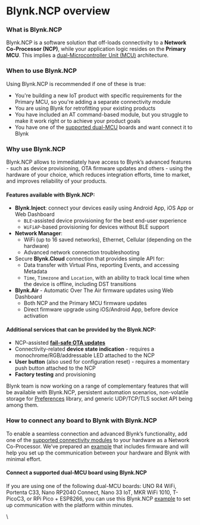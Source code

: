 # Blynk.NCP overview

### What is Blynk.NCP

Blynk.NCP is a software solution that off-loads connectivity to a **Network Co-Processor (NCP)**, while your application logic resides on the **Primary MCU**. This implies a [dual-Microcontroller Unit (MCU)](https://docs.google.com/presentation/d/1aP2sQWB0J9EWj8Y1h5qeyfm2aFwaNSUKnCE-k7zxVnk/present) architecture.

### When to use Blynk.NCP

Using Blynk.NCP is recommended if one of these is true:

* You're building a new IoT product with specific requirements for the Primary MCU, so you're adding a separate connectivity module
* You are using Blynk for retrofitting your existing products
* You have included an AT command-based module, but you struggle to make it work right or to achieve your product goals
* You have one of the [supported dual-MCU](overview.md#connect-a-supported-dual-mcu-board-using-blynk.ncp) boards and want connect it to Blynk

### Why use Blynk.NCP

Blynk.NCP allows to immediately have access to Blynk’s advanced features - such as device provisioning, OTA firmware updates and others - using the hardware of your choice, which reduces integration efforts, time to market, and improves reliability of your products.

#### Features available with Blynk.NCP:

* **Blynk.Inject**: connect your devices easily using Android App, iOS App or Web Dashboard
  * `BLE`-assisted device provisioning for the best end-user experience
  * `WiFiAP`-based provisioning for devices without BLE support
* **Network Manager**:&#x20;
  * WiFi (up to 16 saved networks), Ethernet, Cellular (depending on the hardware)
  * Advanced network connection troubleshooting
* Secure **Blynk.Cloud** connection that provides simple API for:
  * Data transfer with Virtual Pins, reporting Events, and accessing Metadata
  * `Time`, `Timezone` and `Location`, with an ability to track local time when the device is offline, including DST transitions
* **Blynk.Air** - Automatic Over The Air firmware updates using Web Dashboard
  * Both NCP and the Primary MCU firmware updates
  * Direct firmware upgrade using iOS/Android App, before device activation

#### Additional services that can be provided by the Blynk.NCP:

* NCP-assisted [**fail-safe OTA updates**](updating-devices-firmwares-ota.md#ncp-assisted-fail-safe-ota-updates)
* Connectivity-related **device state indication** - requires a monochrome/RGB/addressable LED attached to the NCP
* **User button** (also used for configuration reset) - requires a momentary push button attached to the NCP
* **Factory testing** and provisioning

Blynk team is now working on a range of complementary features that will be available with Blynk.NCP, persistent automation scenarios, non-volatile storage for [Preferences](https://github.com/vshymanskyy/Preferences) library, and generic UDP/TCP/TLS socket API being among them.

### How to connect any board to Blynk with Blynk.NCP

To enable a seamless connection and advanced Blynk’s functionality, add one of the [supported connectivity modules](supported-connectivity-modules.md) to your hardware as a Network Co-Processor. We’ve prepared an [example](https://github.com/blynkkk/BlynkNcpExample/blob/main/docs/BuildYourOwn.md) that includes firmware and will help you set up the communication between your hardware and Blynk with minimal effort.

#### Connect a supported dual-MCU board using Blynk.NCP

If you are using one of the following dual-MCU boards: UNO R4 WiFi, Portenta C33, Nano RP2040 Connect, Nano 33 IoT, MKR WiFi 1010, T-PicoC3, or RPi Pico + ESP8266, you can use this Blynk.NCP [example](https://github.com/blynkkk/BlynkNcpExample) to set up communication with the platform within minutes.

\
